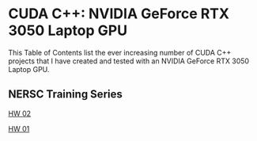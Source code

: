 # CUDA C++: NVIDIA GeForce RTX 3050 Laptop GPU

This Table of Contents list the ever increasing number of CUDA C++ projects that I have created and tested with an NVIDIA GeForce RTX 3050 Laptop GPU.

## NERSC Training Series

[HW 02](https://github.com/TallDave67/cuda-nersc-hw02)

[HW 01](https://github.com/TallDave67/cuda-nersc-hw01)



